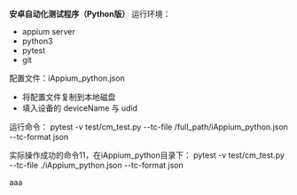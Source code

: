 **安卓自动化测试程序（Python版）**
运行环境：
- appium server
- python3
- pytest
- git

配置文件：iAppium_python.json
- 将配置文件复制到本地磁盘
- 填入设备的 deviceName 与 udid

运行命令：
pytest -v test/cm_test.py --tc-file /full_path/iAppium_python.json --tc-format json

实际操作成功的命令11，在iAppium_python目录下：
pytest -v test/cm_test.py --tc-file ./iAppium_python.json --tc-format json



aaa